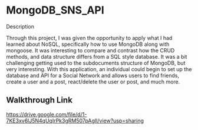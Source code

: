 # MongoDB_SNS_API
Description

Through this project, I was given the opportunity to apply what I had learned about NoSQL, specifically how to use MongoDB along with mongoose. It was interesting to compare and contrast how the CRUD methods, and data structure differs from a SQL style database. It was a bit challenging getting used to the subdocuments structure of MongoDB, but very interesting. With this application, an individual could begin to set up the database and API for a Social Network and allows users to find friends, create a user and a post, react/delete the user or post, and much more.

## Walkthrough Link

https://drive.google.com/file/d/1-7KE3xv6lJ5N4qUqIrPk3gRM507pAgIl/view?usp=sharing